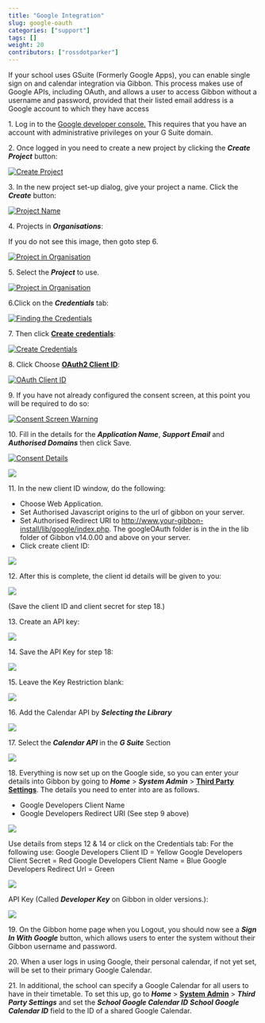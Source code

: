 ```yaml
---
title: "Google Integration"
slug: google-oauth
categories: ["support"]
tags: []
weight: 20
contributors: ["rossdotparker"]
---
```


If your school uses GSuite (Formerly Google Apps), you can enable single sign on and calendar integration via Gibbon. This process makes use of Google APIs, including OAuth, and allows a user to access Gibbon without a username and password, provided that their listed email address is a Google account to which they have access

1\. Log in to the <a href="https://cloud.google.com/console/project" target="_blank">Google developer console.</a> This requires that you have an account with administrative privileges on your G Suite domain.

2\. Once logged in you need to create a new project by clicking the ___Create Project___ button:

[![Create Project](/wp/getting-started/images/create-project.png)](/wp/getting-started/images/create-project.png)

3\. In the new project set-up dialog, give your project a name. Click the ___Create___ button:

[![Project Name](/wp/getting-started/images/project-name.png)](/wp/getting-started/images/project-name.png)

4\. Projects in ___Organisations___:

If you do not see this image, then goto step 6.

[![Project in Organisation](/wp/getting-started/images/OrganisationError.JPG)](/wp/getting-started/images/OrganisationError.JPG)

5\. Select the ___Project___ to use.

[![Project in Organisation](/wp/getting-started/images/SelectProject.JPG)](/wp/getting-started/images/SelectProject.JPG)

6\.Click on the ___Credentials___ tab:

[![Finding the Credentials](/wp/getting-started/images/ClickCredentials.JPG)](/wp/getting-started/images/ClickCredentials.JPG)

7\. Then click <span style="text-decoration: underline;">**Create** **credentials**</span>:

[![Create Credentials](/wp/getting-started/images/create-credentials.png)](/wp/getting-started/images/05-select-credential-300x158.png)

8\. Click Choose **<span style="text-decoration: underline;">OAuth2 Client ID</span>**:

[![OAuth Client ID](/wp/getting-started/images/oauth-clientid.png)](/wp/getting-started/images/oauth-clientid.png)

9\. If you have not already configured the consent screen, at this point you will be required to do so:

[![Consent Screen Warning](/wp/getting-started/images/consent-screen.png)](/wp/getting-started/images/consent-screen.png)

10\. Fill in the details for the ___Application Name___, ___Support Email___ and ___Authorised Domains___ then click Save.

[![Consent Details](/wp/getting-started/images/OAuthConsentScreen1.JPG)](/wp/getting-started/images/OAuthConsentScreen1.JPG)

[![](/wp/getting-started/images/OAuthConsentScreen2.JPG)](/wp/getting-started/images/OAuthConsentScreen2.JPG)

11\. In the new client ID window, do the following:

*   Choose Web Application.
*   Set Authorised Javascript origins to the url of gibbon on your server.
*   Set Authorised Redirect URI to http://www.your-gibbon-install/lib/google/index.php. The googleOAuth folder is in the in the lib folder of Gibbon v14.0.00 and above on your server.
*   Click create client ID:

[![](/wp/getting-started/images/create-client-id.png)](/wp/getting-started/images/create-client-id.png)

12\. After this is complete, the client id details will be given to you: 

[![](/wp/getting-started/images/client-id-details.png)](/wp/getting-started/images/client-id-details.png)

(Save the client ID and client secret for step 18.)

13\. Create an API key: 

[![](/wp/getting-started/images/api-key.png)](/wp/getting-started/images/api-key.png)

14\. Save the API Key for step 18: 

[![](/wp/getting-started/images/api-key-created.png)](/wp/getting-started/images/api-key-created.png)

15\. Leave the Key Restriction blank: 

[![](/wp/getting-started/images/key-restriction.png)](/wp/getting-started/images/key-restriction.png)

16\. Add the Calendar API by ___Selecting the Library___

[![](/wp/getting-started/images/SelectLibrary.JPG)](/wp/getting-started/images/SelectLibrary.JPG)

17\. Select the ___Calendar API___ in the ___G Suite___ Section

[![](/wp/getting-started/images/EnableCalendarAPI.JPG)](/wp/getting-started/images/EnableCalendarAPI.JPG)

18\. Everything is now set up on the Google side, so you can enter your details into Gibbon by going to ___Home___ > ___System Admin___ > **<span style="text-decoration: underline;">Third Party Settings</span>**. The details you need to enter into are as follows.

*   Google Developers Client Name
*   Google Developers Redirect URI (See step 9 above)

[![](/wp/getting-started/images/AuthenticationGibbon.png)](/wp/getting-started/images/AuthenticationGibbon.png) 

Use details from steps 12 & 14 or click on the Credentials tab: For the following use: Google Developers Client ID = Yellow Google Developers Client Secret = Red Google Developers Client Name = Blue Google Developers Redirect Url = Green 

[![](/wp/getting-started/images/ClientId.png)](/wp/getting-started/images/ClientId.png) 

API Key (Called ___Developer Key___ on Gibbon in older versions.): 

[![](/wp/getting-started/images/APIKeyDetails.png)](/wp/getting-started/images/APIKeyDetails.png)

19\. On the Gibbon home page when you Logout, you should now see a ___Sign In With Google___ button, which allows users to enter the system without their Gibbon username and password.

20\. When a user logs in using Google, their personal calendar, if not yet set, will be set to their primary Google Calendar.

21\. In additional, the school can specify a Google Calendar for all users to have in their timetable. To set this up, go to ___Home___ > **<span style="text-decoration: underline;">System Admin</span>** > ___Third Party Settings___ and set the ___School Google Calendar ID___
___School Google Calendar ID___ field to the ID of a shared Google Calendar.
